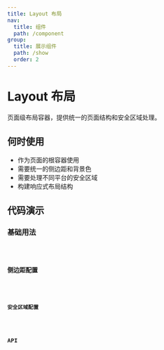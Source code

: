 ```yaml
---
title: Layout 布局
nav:
  title: 组件
  path: /component
group:
  title: 展示组件
  path: /show
  order: 2
---
```


# Layout 布局

页面级布局容器，提供统一的页面结构和安全区域处理。

## 何时使用

- 作为页面的根容器使用
- 需要统一的侧边距和背景色
- 需要处理不同平台的安全区域
- 构建响应式布局结构

## 代码演示

### 基础用法
<code src="./__fixtures__/basicUsage.tsx" title="基础用法" description="展示 Layout 组件的基本使用方式，包括默认配置和自定义背景色" />

### 侧边距配置
<code src="./__fixtures__/paddingUsage.tsx" title="侧边距配置" description="通过 sidePadding 属性控制布局容器的左右内边距" />

### 安全区域配置
<code src="./__fixtures__/safeAreaUsage.tsx" title="安全区域配置" description="配置不同的底部安全区域处理方式，适配不同平台" />

## API

<API hideTitle src="./Layout.tsx" />

